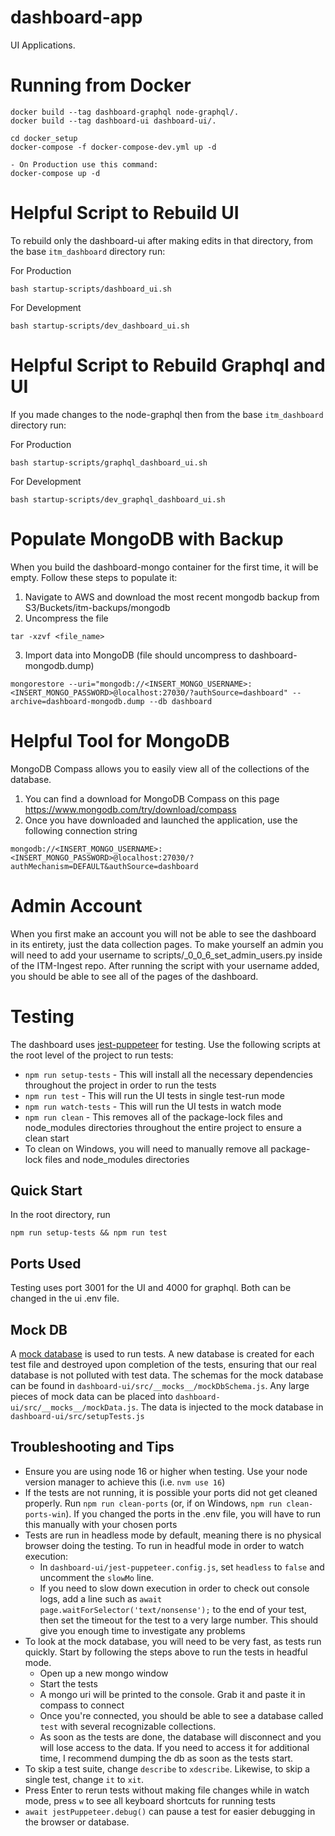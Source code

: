 # dashboard-app
UI Applications. 

# Running from Docker

```
docker build --tag dashboard-graphql node-graphql/.
docker build --tag dashboard-ui dashboard-ui/.

cd docker_setup
docker-compose -f docker-compose-dev.yml up -d

- On Production use this command:
docker-compose up -d
```

# Helpful Script to Rebuild UI

To rebuild only the dashboard-ui after making edits in that directory, from the base `itm_dashboard` directory run:

For Production
```
bash startup-scripts/dashboard_ui.sh
```

For Development
```
bash startup-scripts/dev_dashboard_ui.sh
```

# Helpful Script to Rebuild Graphql and UI

If you made changes to the node-graphql then from the base `itm_dashboard` directory run:

For Production
```
bash startup-scripts/graphql_dashboard_ui.sh
```

For Development
```
bash startup-scripts/dev_graphql_dashboard_ui.sh
```

# Populate MongoDB with Backup
When you build the dashboard-mongo container for the first time, it will be empty. Follow these steps to populate it:

1. Navigate to AWS and download the most recent mongodb backup from S3/Buckets/itm-backups/mongodb
2. Uncompress the file
```
tar -xzvf <file_name>
```
3. Import data into MongoDB (file should uncompress to dashboard-mongodb.dump)
```
mongorestore --uri="mongodb://<INSERT_MONGO_USERNAME>:<INSERT_MONGO_PASSWORD>@localhost:27030/?authSource=dashboard" --archive=dashboard-mongodb.dump --db dashboard
```
# Helpful Tool for MongoDB
MongoDB Compass allows you to easily view all of the collections of the database.

1. You can find a download for MongoDB Compass on this page https://www.mongodb.com/try/download/compass
2. Once you have downloaded and launched the application, use the following connection string
```
mongodb://<INSERT_MONGO_USERNAME>:<INSERT_MONGO_PASSWORD>@localhost:27030/?authMechanism=DEFAULT&authSource=dashboard
```

#  Admin Account
When you first make an account you will not be able to see the dashboard in its entirety, just the data collection pages.
To make yourself an admin you will need to add your username to scripts/_0_0_6_set_admin_users.py inside of the ITM-Ingest repo.
After running the script with your username added, you should be able to see all of the pages of the dashboard. 

# Testing
The dashboard uses [jest-puppeteer](https://www.npmjs.com/package/jest-puppeteer) for testing. Use the following scripts at the root level of the project to run tests:
- `npm run setup-tests` - This will install all the necessary dependencies throughout the project in order to run the tests
- `npm run test` - This will run the UI tests in single test-run mode
- `npm run watch-tests` - This will run the UI tests in watch mode
- `npm run clean` - This removes all of the package-lock files and node_modules directories throughout the entire project to ensure a clean start
- To clean on Windows, you will need to manually remove all package-lock files and node_modules directories

## Quick Start
In the root directory, run 
```
npm run setup-tests && npm run test
```

## Ports Used
Testing uses port 3001 for the UI and 4000 for graphql. Both can be changed in the ui .env file.

## Mock DB
A [mock database](https://www.npmjs.com/package/mongodb-memory-server) is used to run tests. A new database is created for each test file and destroyed upon completion of the tests, ensuring that our real database is not polluted with test data. The schemas for the mock database can be found in `dashboard-ui/src/__mocks__/mockDbSchema.js`. Any large pieces of mock data can be placed into `dashboard-ui/src/__mocks__/mockData.js`. The data is injected to the mock database in `dashboard-ui/src/setupTests.js`

## Troubleshooting and Tips
- Ensure you are using node 16 or higher when testing. Use your node version manager to achieve this (i.e. `nvm use 16`)
- If the tests are not running, it is possible your ports did not get cleaned properly. Run `npm run clean-ports` (or, if on Windows, `npm run clean-ports-win`). If you changed the ports in the .env file, you will have to run this manually with your chosen ports
- Tests are run in headless mode by default, meaning there is no physical browser doing the testing. To run in headful mode in order to watch execution:
  - In `dashboard-ui/jest-puppeteer.config.js`, set `headless` to `false` and uncomment the `slowMo` line.
  - If you need to slow down execution in order to check out console logs, add a line such as `await page.waitForSelector('text/nonsense');` to the end of your test, then set the timeout for the test to a very large number. This should give you enough time to investigate any problems
- To look at the mock database, you will need to be very fast, as tests run quickly. Start by following the steps above to run the tests in headful mode.
  - Open up a new mongo window
  - Start the tests
  - A mongo uri will be printed to the console. Grab it and paste it in compass to connect
  - Once you're connected, you should be able to see a database called `test` with several recognizable collections. 
  - As soon as the tests are done, the database will disconnect and you will lose access to the data. If you need to access it for additional time, I recommend dumping the db as soon as the tests start.
- To skip a test suite, change `describe` to `xdescribe`. Likewise, to skip a single test, change `it` to `xit`.
- Press Enter to rerun tests without making file changes while in watch mode, press `w` to see all keyboard shortcuts for running tests
- `await jestPuppeteer.debug()` can pause a test for easier debugging in the browser or database.

